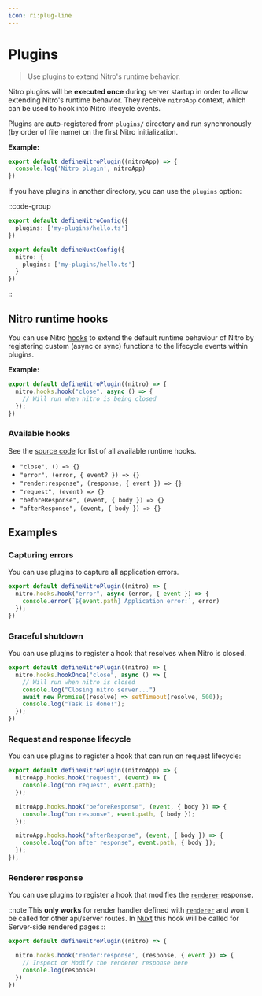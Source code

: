 ```yaml
---
icon: ri:plug-line
---
```


# Plugins

> Use plugins to extend Nitro's runtime behavior.

Nitro plugins will be **executed once** during server startup in order to allow extending Nitro's runtime behavior.
They receive `nitroApp` context, which can be used to hook into Nitro lifecycle events.

Plugins are auto-registered from `plugins/` directory and run synchronously (by order of file name) on the first Nitro initialization.


**Example:**

```ts [server/plugins/test.ts]
export default defineNitroPlugin((nitroApp) => {
  console.log('Nitro plugin', nitroApp)
})
```

If you have plugins in another directory, you can use the `plugins` option:

::code-group
```ts [nitro.config.ts]
export default defineNitroConfig({
  plugins: ['my-plugins/hello.ts']
})
```
```ts [nuxt.config.ts]
export default defineNuxtConfig({
  nitro: {
    plugins: ['my-plugins/hello.ts']
  }
})
```
::

## Nitro runtime hooks

You can use Nitro [hooks](https://github.com/unjs/hookable) to extend the default runtime behaviour of Nitro by registering custom (async or sync) functions to the lifecycle events within plugins.

**Example:**

```ts
export default defineNitroPlugin((nitro) => {
  nitro.hooks.hook("close", async () => {
    // Will run when nitro is being closed
  });
})
```

### Available hooks

See the [source code](https://github.com/nitrojs/nitro/blob/v2/src/core/index.ts#L75) for list of all available runtime hooks.

- `"close", () => {}`
- `"error", (error, { event? }) => {}`
- `"render:response", (response, { event }) => {}`
- `"request", (event) => {}`
- `"beforeResponse", (event, { body }) => {}`
- `"afterResponse", (event, { body }) => {}`

## Examples

### Capturing errors

You can use plugins to capture all application errors.

```ts
export default defineNitroPlugin((nitro) => {
  nitro.hooks.hook("error", async (error, { event }) => {
    console.error(`${event.path} Application error:`, error)
  });
})
```

### Graceful shutdown

You can use plugins to register a hook that resolves when Nitro is closed.

```ts
export default defineNitroPlugin((nitro) => {
  nitro.hooks.hookOnce("close", async () => {
    // Will run when nitro is closed
    console.log("Closing nitro server...")
    await new Promise((resolve) => setTimeout(resolve, 500));
    console.log("Task is done!");
  });
})
```

### Request and response lifecycle

You can use plugins to register a hook that can run on request lifecycle:

```ts
export default defineNitroPlugin((nitroApp) => {
  nitroApp.hooks.hook("request", (event) => {
    console.log("on request", event.path);
  });

  nitroApp.hooks.hook("beforeResponse", (event, { body }) => {
    console.log("on response", event.path, { body });
  });

  nitroApp.hooks.hook("afterResponse", (event, { body }) => {
    console.log("on after response", event.path, { body });
  });
});
```

### Renderer response

You can use plugins to register a hook that modifies the [`renderer`](https://nitro.build/config#renderer) response.

::note
This **only works** for render handler defined with [`renderer`](https://nitro.build/config#renderer) and won't be called for other api/server routes.
In [Nuxt](https://nuxt.com/) this hook will be called for Server-side rendered pages
::

```ts
export default defineNitroPlugin((nitro) => {

  nitro.hooks.hook('render:response', (response, { event }) => {
    // Inspect or Modify the renderer response here
    console.log(response)
  })
})
```
